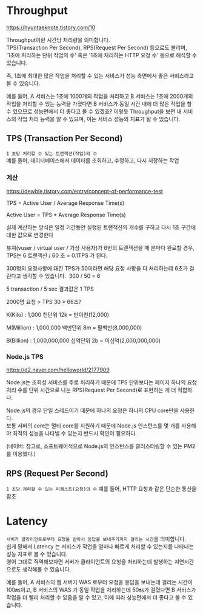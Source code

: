 # Throughput

https://hyuntaeknote.tistory.com/10

Throughput이란 시간당 처리량을 의미합니다.  
TPS(Transaction Per Second), RPS(Request Per Second) 등으로도 불리며,  
'1초에 처리하는 단위 작업의 수' 혹은 '1초에 처리하는 HTTP 요청 수' 등으로 해석할 수 있습니다.

즉, 1초에 최대한 많은 작업을 처리할 수 있는 서비스가 성능 측면에서 좋은 서비스라고 볼 수 있습니다.

예를 들어, A 서비스는 1초에 1000개의 작업을 처리하고 B 서비스는 1초에 2000개의 작업을 처리할 수 있는 능력을 가졌다면 B 서비스가 동일 시간 내에 더 많은 작업을 할 수 있으므로 성능면에서 더 좋다고 볼 수 있겠죠?
이렇듯 Throughput을 보면 내 서비스의 작업 처리 능력을 알 수 있으며, 이는 서비스 성능의 지표가 될 수 있습니다.

## TPS (Transaction Per Second)

`1 초당 처리할 수 있는 트랜잭션(작업)의 수`  
예를 들어, 데이터베이스에서 데이터를 조회하고, 수정하고, 다시 저장하는 작업

### 계산

https://dewble.tistory.com/entry/concept-of-performance-test

TPS = Active User / Average Response Time(s)

Active User = TPS \* Average Response Time(s)

실제 계산하는 방식은 일정 기간동안 실행된 트랜잭션의 개수를 구하고 다시 1초 구간에 대한 값으로 변경한다

뷰져(vuser / virtual user / 가상 사용자)가 6번의 트랜잭션을 매 분마다 완료할 경우,
TPS는 6 트랜잭션 / 60 초 = 0.1TPS 가 된다.

300명의 요청사항에 대한 TPS가 50이라면 해당 요청 사항을 다 처리하는데 6초가 걸린다고 생각할 수 있습니다. 
300 / 50 = 6

5 transaction / 5 sec 결과값은 1 TPS

2000명 요청 > TPS 30 > 66초?

K(Kilo) : 1,000 천단위
12k = 만이천(12,000)

M(Million) : 1,000,000 백만단위
8m = 팔백만(8,000,000)

B(Billion) : 1,000,000,000 십억단위
2b = 이십억(2,000,000,000)

### Node.js TPS

https://d2.naver.com/helloworld/2177909

Node.js는 조회성 서비스를 주로 처리하기 때문에 TPS 단위보다는 페이지 하나의 요청 처리 수를 단위 시간으로 나눈 RPS(Request Per Second)로 표현하는 게 더 적합하다.

Node.js의 경우 단일 스레드이기 때문에 하나의 요청은 하나의 CPU core만을 사용한다.  
보통 서버의 core는 멀티 core를 지원하기 때문에 Node.js 인스턴스를 몇 개를 사용해야 최적의 성능을 나타낼 수 있는지 반드시 확인이 필요하다.

(네이버: 참고로, 소프트웨어적으로 Node.js의 인스턴스를 클러스터링할 수 있는 PM2를 이용했다.)

## RPS (Request Per Second)

`1 초당 처리할 수 있는 리퀘스트(요청)의 수`
예를 들어, HTTP 요청과 같은 단순한 통신을 참조

# Latency

`서버가 클라이언트로부터 요청을 받아서 응답을 보내주기까지 걸리는 시간`을 의미합니다.  
쉽게 말해서 Latency 는 서비스가 작업을 얼마나 빠르게 처리할 수 있는지를 나타내는 성능 지표로 볼 수 있습니다.  
영어 그대로 직역해보자면 서버가 클라이언트의 요청을 처리하는데 발생하는 지연시간으로도 생각해볼 수 있습니다.

예를 들어, A 서비스의 웹 서버가 WAS 로부터 요청을 응답을 보내는데 걸리는 시간이 100㎳이고, B 서비스의 WAS 가 동일 작업을 처리하는데 50㎳가 걸렸다면 B 서비스가 작업을 더 빨리 처리할 수 있음을 알 수 있고, 이에 따라 성능면에서 더 좋다고 볼 수 있습니다.
